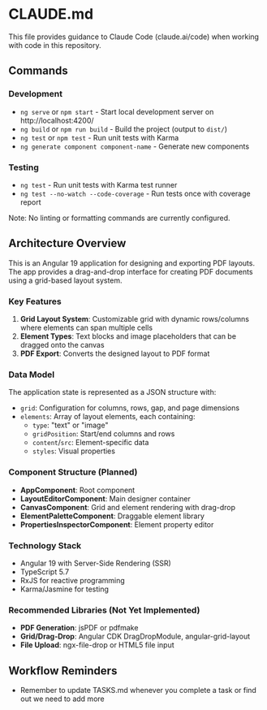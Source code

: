 # CLAUDE.md

This file provides guidance to Claude Code (claude.ai/code) when working with code in this repository.

## Commands

### Development
- `ng serve` or `npm start` - Start local development server on http://localhost:4200/
- `ng build` or `npm run build` - Build the project (output to `dist/`)
- `ng test` or `npm test` - Run unit tests with Karma
- `ng generate component component-name` - Generate new components

### Testing
- `ng test` - Run unit tests with Karma test runner
- `ng test --no-watch --code-coverage` - Run tests once with coverage report

Note: No linting or formatting commands are currently configured.

## Architecture Overview

This is an Angular 19 application for designing and exporting PDF layouts. The app provides a drag-and-drop interface for creating PDF documents using a grid-based layout system.

### Key Features
1. **Grid Layout System**: Customizable grid with dynamic rows/columns where elements can span multiple cells
2. **Element Types**: Text blocks and image placeholders that can be dragged onto the canvas
3. **PDF Export**: Converts the designed layout to PDF format

### Data Model
The application state is represented as a JSON structure with:
- `grid`: Configuration for columns, rows, gap, and page dimensions
- `elements`: Array of layout elements, each containing:
  - `type`: "text" or "image"
  - `gridPosition`: Start/end columns and rows
  - `content`/`src`: Element-specific data
  - `styles`: Visual properties

### Component Structure (Planned)
- **AppComponent**: Root component
- **LayoutEditorComponent**: Main designer container
- **CanvasComponent**: Grid and element rendering with drag-drop
- **ElementPaletteComponent**: Draggable element library
- **PropertiesInspectorComponent**: Element property editor

### Technology Stack
- Angular 19 with Server-Side Rendering (SSR)
- TypeScript 5.7
- RxJS for reactive programming
- Karma/Jasmine for testing

### Recommended Libraries (Not Yet Implemented)
- **PDF Generation**: jsPDF or pdfmake
- **Grid/Drag-Drop**: Angular CDK DragDropModule, angular-grid-layout
- **File Upload**: ngx-file-drop or HTML5 file input

## Workflow Reminders
- Remember to update TASKS.md whenever you complete a task or find out we need to add more